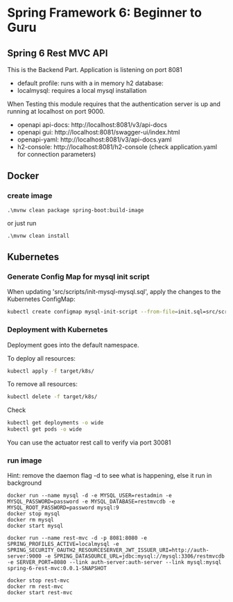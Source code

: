 # Spring Framework 6: Beginner to Guru
## Spring 6 Rest MVC API

This is the Backend Part. Application is listening on port 8081
* default profile: runs with a in memory h2 database: 
* localmysql: requires a local mysql installation

When Testing this module requires that the authentication server is up and running at localhost on port 9000. 

- openapi api-docs: http://localhost:8081/v3/api-docs
- openapi gui: http://localhost:8081/swagger-ui/index.html
- openapi-yaml: http://localhost:8081/v3/api-docs.yaml
- h2-console: http://localhost:8081/h2-console (check application.yaml for connection parameters)

## Docker 

### create image
```shell
.\mvnw clean package spring-boot:build-image
```
or just run 
```shell
.\mvnw clean install
```

## Kubernetes

### Generate Config Map for mysql init script

When updating 'src/scripts/init-mysql-mysql.sql', apply the changes to the Kubernetes ConfigMap:
```bash
kubectl create configmap mysql-init-script --from-file=init.sql=src/scripts/init-mysql.sql --dry-run=client -o yaml | Out-File -Encoding utf8 k8s/mysql-init-script-configmap.yaml
```

### Deployment with Kubernetes

Deployment goes into the default namespace.

To deploy all resources:
```bash
kubectl apply -f target/k8s/
```

To remove all resources:
```bash
kubectl delete -f target/k8s/
```

Check
```bash
kubectl get deployments -o wide
kubectl get pods -o wide
```

You can use the actuator rest call to verify via port 30081

### run image

Hint: remove the daemon flag -d to see what is happening, else it run in background

```shell
docker run --name mysql -d -e MYSQL_USER=restadmin -e MYSQL_PASSWORD=password -e MYSQL_DATABASE=restmvcdb -e MYSQL_ROOT_PASSWORD=password mysql:9
docker stop mysql
docker rm mysql
docker start mysql

docker run --name rest-mvc -d -p 8081:8080 -e SPRING_PROFILES_ACTIVE=localmysql -e SPRING_SECURITY_OAUTH2_RESOURCESERVER_JWT_ISSUER_URI=http://auth-server:9000 -e SPRING_DATASOURCE_URL=jdbc:mysql://mysql:3306/restmvcdb -e SERVER_PORT=8080 --link auth-server:auth-server --link mysql:mysql spring-6-rest-mvc:0.0.1-SNAPSHOT
 
docker stop rest-mvc
docker rm rest-mvc
docker start rest-mvc
```
